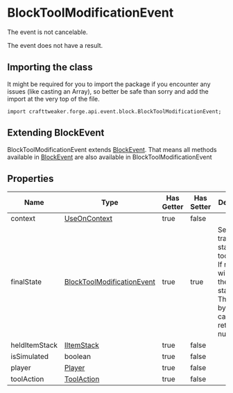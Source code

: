 # BlockToolModificationEvent

The event is not cancelable.

The event does not have a result.

## Importing the class

It might be required for you to import the package if you encounter any issues (like casting an Array), so better be safe than sorry and add the import at the very top of the file.
```zenscript
import crafttweaker.forge.api.event.block.BlockToolModificationEvent;
```


## Extending BlockEvent

BlockToolModificationEvent extends [BlockEvent](/forge/api/event/block/BlockEvent). That means all methods available in [BlockEvent](/forge/api/event/block/BlockEvent) are also available in BlockToolModificationEvent

## Properties

|     Name      |                                      Type                                       | Has Getter | Has Setter |                                                                            Description                                                                            |
|---------------|---------------------------------------------------------------------------------|------------|------------|-------------------------------------------------------------------------------------------------------------------------------------------------------------------|
| context       | [UseOnContext](/vanilla/api/item/UseOnContext)                                  | true       | false      |                                                                                                                                                                   |
| finalState    | [BlockToolModificationEvent](/forge/api/event/block/BlockToolModificationEvent) | true       | true       | Sets the transformed state after tool use. <br />  If not set, will return the original state. <br />  This will be bypassed if canceled, returning null instead. |
| heldItemStack | [IItemStack](/vanilla/api/item/IItemStack)                                      | true       | false      |                                                                                                                                                                   |
| isSimulated   | boolean                                                                         | true       | false      |                                                                                                                                                                   |
| player        | [Player](/vanilla/api/entity/type/player/Player)                                | true       | false      |                                                                                                                                                                   |
| toolAction    | [ToolAction](/forge/api/tool/ToolAction)                                        | true       | false      |                                                                                                                                                                   |

